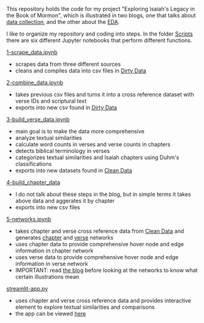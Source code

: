 This repository holds the code for my project "Exploring Isaiah's Legacy in the Book of Mormon", which is illustrated in two blogs, one that talks about [data collection](https://jxnpass.github.io/2023/12/05/IsaiahToBOM-DC.html), and the other about the [EDA](https://jxnpass.github.io/2023/12/06/IsaiahToBOM-EDA.html).

I like to organize my repository and coding into steps. In the folder [Scripts](/Scripts/) there are six different Jupyter notebooks that perform different functions.

[1-scrape_data.ipynb](/Scripts/1-scrape_data.ipynb) 
* scrapes data from three different sources
* cleans and compiles data into csv files in [Dirty Data](/DirtyData/)

[2-combine_data.ipynb](/Scripts/2-combine_data.ipynb)
* takes previous csv files and turns it into a cross reference dataset with verse IDs and scriptural text
* exports into new csv found in [Dirty Data](/DirtyData/)

[3-build_verse_data.ipynb](/Scripts/3-build_verse_data.ipynb)
* main goal is to make the data more comprehensive
* analyze textual similarities
* calculate word counts in verses and verse counts in chapters
* detects biblical terminology in verses
* categorizes textual similarities and Isaiah chapters using Duhm's classifications
* exports into new datasets found in [Clean Data](/CleanData/)

[4-build_chapter_data](/Scripts/4-build_chapter_data.ipynb)
* I do not talk about these steps in the blog, but in simple terms it takes above data and aggerates it by chapter
* exports into new csv files

[5-networks.ipynb](/Scripts/5-networks.ipynb)
* takes chapter and verse cross reference data from [Clean Data](/CleanData/) and generates [chapter](https://jxnpass.github.io/assets/Isaiah-to-BOM/network-visuals/by_chapter.html) and [verse](https://jxnpass.github.io/assets/Isaiah-to-BOM/network-visuals/by_verse.html) networks 
* uses chapter data to provide comprehensive hover node and edge information in chapter network
* uses verse data to provide comprehensive hover node and edge information in verse network
* IMPORTANT: read [the blog](https://jxnpass.github.io/2023/12/06/IsaiahToBOM-EDA.html#cross-reference-networks) before looking at the networks to know what certain illustrations mean

[streamlit-app.py](/streamlit-app.py)
* uses chapter and verse cross reference data and provides interactive element to explore textual similarities and comparisons
* the app can be viewed [here](https://isaiah-to-bom.streamlit.app/)

